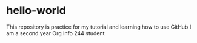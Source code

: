 # hello-world
This repository is practice for my tutorial and learning how to use GitHub
I am a second year Org Info 244 student 
